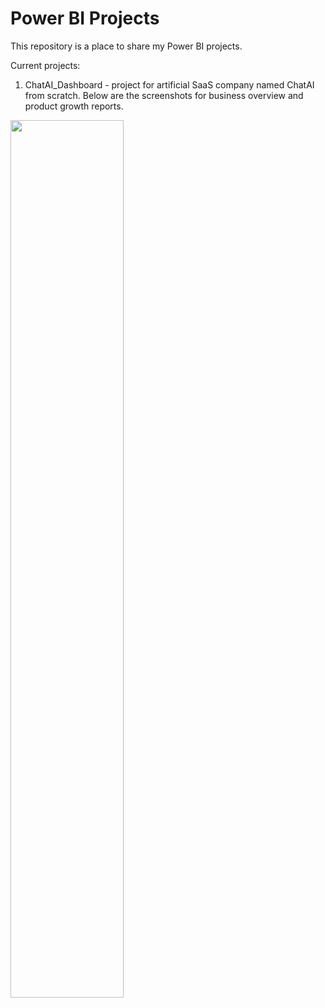 # Power BI Projects

This repository is a place to share my Power BI projects.

Current projects:
1) ChatAI_Dashboard - project for artificial SaaS company named ChatAI from scratch. Below are the screenshots for business overview and product growth reports. 

<img src="https://github.com/katebrk/power-bi/blob/main/screenshots/chat_ai_report.gif" width="60%">
